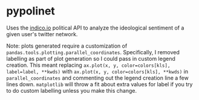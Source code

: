 # pypolinet

Uses the [indico.io](https://indico.io/) political API to analyze the ideological sentiment of a given user's twitter network.

Note: plots generated require a customization of `pandas.tools.plotting.parallel_coordinates`. Specifically, I removed labelling as part of plot generation so I could pass in custom legend creation. This meant replacing `ax.plot(x, y, color=colors[kls], label=label, **kwds)` with `ax.plot(x, y, color=colors[kls], **kwds)` in `parallel_coordinates` and commenting out the legend creation line a few lines down. `matplotlib` will throw a fit about extra values for label if you try to do custom labelling unless you make this change.
